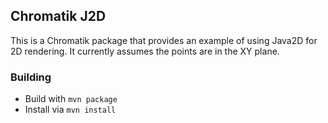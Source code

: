 ## Chromatik J2D

This is a Chromatik package that provides an example of using Java2D for 2D rendering.  It currently assumes the points are in the XY plane.

### Building

- Build with `mvn package`
- Install via `mvn install`
